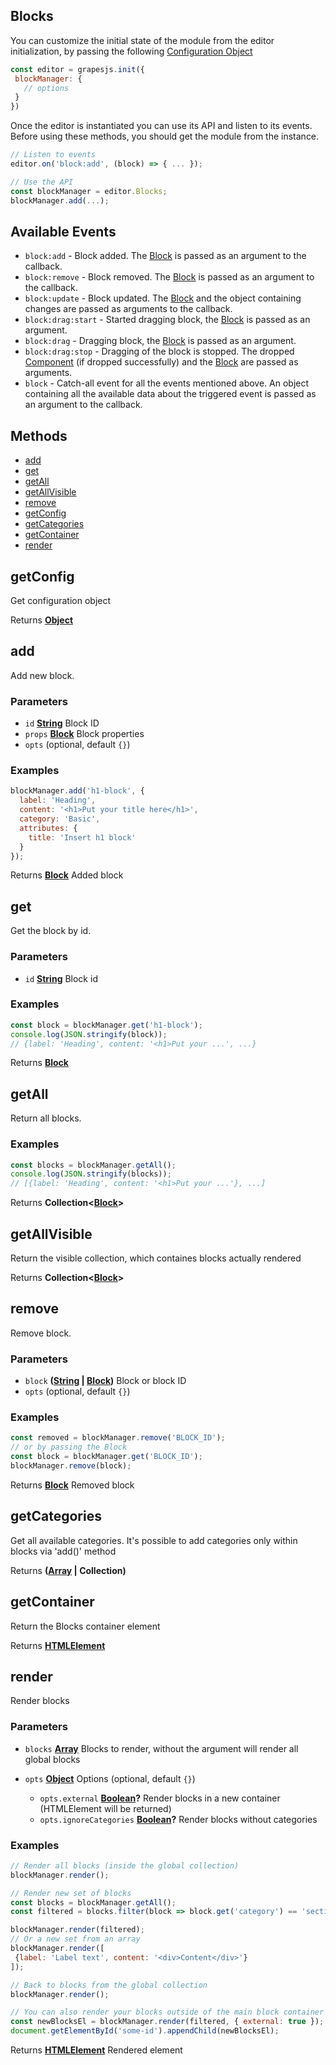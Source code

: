 <!-- Generated by documentation.js. Update this documentation by updating the source code. -->

## Blocks

You can customize the initial state of the module from the editor initialization, by passing the following [Configuration Object][1]

```js
const editor = grapesjs.init({
 blockManager: {
   // options
 }
})
```

Once the editor is instantiated you can use its API and listen to its events. Before using these methods, you should get the module from the instance.

```js
// Listen to events
editor.on('block:add', (block) => { ... });

// Use the API
const blockManager = editor.Blocks;
blockManager.add(...);
```

## Available Events

*   `block:add` - Block added. The [Block] is passed as an argument to the callback.
*   `block:remove` - Block removed. The [Block] is passed as an argument to the callback.
*   `block:update` - Block updated. The [Block] and the object containing changes are passed as arguments to the callback.
*   `block:drag:start` - Started dragging block, the [Block] is passed as an argument.
*   `block:drag` - Dragging block, the [Block] is passed as an argument.
*   `block:drag:stop` - Dragging of the block is stopped. The dropped [Component] (if dropped successfully) and the [Block] are passed as arguments.
*   `block` - Catch-all event for all the events mentioned above. An object containing all the available data about the triggered event is passed as an argument to the callback.

## Methods

*   [add][2]
*   [get][3]
*   [getAll][4]
*   [getAllVisible][5]
*   [remove][6]
*   [getConfig][7]
*   [getCategories][8]
*   [getContainer][9]
*   [render][10]

[Block]: block.html

[Component]: component.html

## getConfig

Get configuration object

Returns **[Object][11]** 

## add

Add new block.

### Parameters

*   `id` **[String][12]** Block ID
*   `props` **[Block]** Block properties
*   `opts`   (optional, default `{}`)

### Examples

```javascript
blockManager.add('h1-block', {
  label: 'Heading',
  content: '<h1>Put your title here</h1>',
  category: 'Basic',
  attributes: {
    title: 'Insert h1 block'
  }
});
```

Returns **[Block]** Added block

## get

Get the block by id.

### Parameters

*   `id` **[String][12]** Block id

### Examples

```javascript
const block = blockManager.get('h1-block');
console.log(JSON.stringify(block));
// {label: 'Heading', content: '<h1>Put your ...', ...}
```

Returns **[Block]** 

## getAll

Return all blocks.

### Examples

```javascript
const blocks = blockManager.getAll();
console.log(JSON.stringify(blocks));
// [{label: 'Heading', content: '<h1>Put your ...'}, ...]
```

Returns **Collection<[Block]>** 

## getAllVisible

Return the visible collection, which containes blocks actually rendered

Returns **Collection<[Block]>** 

## remove

Remove block.

### Parameters

*   `block` **([String][12] | [Block])** Block or block ID
*   `opts`   (optional, default `{}`)

### Examples

```javascript
const removed = blockManager.remove('BLOCK_ID');
// or by passing the Block
const block = blockManager.get('BLOCK_ID');
blockManager.remove(block);
```

Returns **[Block]** Removed block

## getCategories

Get all available categories.
It's possible to add categories only within blocks via 'add()' method

Returns **([Array][13] | Collection)** 

## getContainer

Return the Blocks container element

Returns **[HTMLElement][14]** 

## render

Render blocks

### Parameters

*   `blocks` **[Array][13]** Blocks to render, without the argument will render all global blocks
*   `opts` **[Object][11]** Options (optional, default `{}`)

    *   `opts.external` **[Boolean][15]?** Render blocks in a new container (HTMLElement will be returned)
    *   `opts.ignoreCategories` **[Boolean][15]?** Render blocks without categories

### Examples

```javascript
// Render all blocks (inside the global collection)
blockManager.render();

// Render new set of blocks
const blocks = blockManager.getAll();
const filtered = blocks.filter(block => block.get('category') == 'sections')

blockManager.render(filtered);
// Or a new set from an array
blockManager.render([
 {label: 'Label text', content: '<div>Content</div>'}
]);

// Back to blocks from the global collection
blockManager.render();

// You can also render your blocks outside of the main block container
const newBlocksEl = blockManager.render(filtered, { external: true });
document.getElementById('some-id').appendChild(newBlocksEl);
```

Returns **[HTMLElement][14]** Rendered element

[1]: https://github.com/artf/grapesjs/blob/master/src/block_manager/config/config.js

[2]: #add

[3]: #get

[4]: #getall

[5]: #getallvisible

[6]: #remove

[7]: #getconfig

[8]: #getcategories

[9]: #getcontainer

[10]: #render

[11]: https://developer.mozilla.org/docs/Web/JavaScript/Reference/Global_Objects/Object

[12]: https://developer.mozilla.org/docs/Web/JavaScript/Reference/Global_Objects/String

[13]: https://developer.mozilla.org/docs/Web/JavaScript/Reference/Global_Objects/Array

[14]: https://developer.mozilla.org/docs/Web/HTML/Element

[15]: https://developer.mozilla.org/docs/Web/JavaScript/Reference/Global_Objects/Boolean

